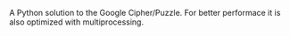 A Python solution to the Google Cipher/Puzzle. For better performace it is also optimized with multiprocessing.
